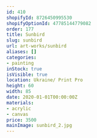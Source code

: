 ```yaml
---
id: 410
shopifyId: 8726450995530
shopifyOptionId: 47785144779082
order: 177
title: Sunbird
slug: sunbird
url: art-works/sunbird
aliases: []
categories:
- painting
inStock: true
isVisible: true
location: Ukraine/ Print Pro
height: 60
width: 85
date: 2020-01-01T00:00:00Z
materials:
- acrylic
- canvas
price: 3500
mainImage: sunbird_2.jpg
---
```

